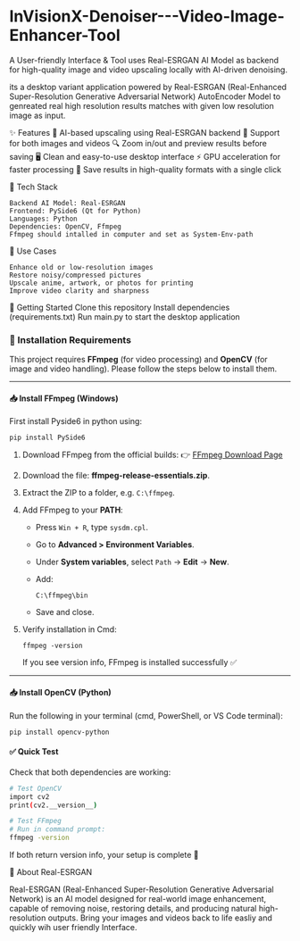 # InVisionX-Denoiser---Video-Image-Enhancer-Tool
A User-friendly Interface & Tool uses Real-ESRGAN AI Model as backend for high-quality image and video upscaling locally with AI-driven denoising.



its a desktop variant application powered by Real-ESRGAN (Real-Enhanced Super-Resolution Generative Adversarial Network) AutoEncoder Model to genreated real high resolution results matches with given
low resolution image as input.

✨ Features
🚀 AI-based upscaling using Real-ESRGAN backend
🎥 Support for both images and videos
🔍 Zoom in/out and preview results before saving
🖥️ Clean and easy-to-use desktop interface
⚡ GPU acceleration for faster processing
📂 Save results in high-quality formats with a single click

🔧 Tech Stack
    
    Backend AI Model: Real-ESRGAN
    Frontend: PySide6 (Qt for Python)
    Languages: Python
    Dependencies: OpenCV, Ffmpeg
    Ffmpeg should intalled in computer and set as System-Env-path
    
📌 Use Cases
    
    Enhance old or low-resolution images
    Restore noisy/compressed pictures
    Upscale anime, artwork, or photos for printing
    Improve video clarity and sharpness
    
🚀 Getting Started
Clone this repository
Install dependencies (requirements.txt)
Run main.py to start the desktop application

### 🔧 Installation Requirements

This project requires **FFmpeg** (for video processing) and **OpenCV** (for image and video handling). Please follow the steps below to install them.

---

#### 📥 Install FFmpeg (Windows)
First install Pyside6 in python using:

    pip install PySide6
    

1. Download FFmpeg from the official builds:
   👉 [FFmpeg Download Page](https://www.ffmpeg.org/download.html)

2. Download the file: **ffmpeg-release-essentials.zip**.

3. Extract the ZIP to a folder, e.g. `C:\ffmpeg`.

4. Add FFmpeg to your **PATH**:

   * Press `Win + R`, type `sysdm.cpl`.
   * Go to **Advanced > Environment Variables**.
   * Under **System variables**, select `Path` → **Edit** → **New**.
   * Add:

     ```
     C:\ffmpeg\bin
     ```
   * Save and close.

5. Verify installation in Cmd:


       ffmpeg -version


   If you see version info, FFmpeg is installed successfully ✅

---

#### 📥 Install OpenCV (Python)

Run the following in your terminal (cmd, PowerShell, or VS Code terminal):
  
    pip install opencv-python


#### ✅ Quick Test

Check that both dependencies are working:

```bash
# Test OpenCV
import cv2
print(cv2.__version__)

# Test FFmpeg
# Run in command prompt:
ffmpeg -version
```

If both return version info, your setup is complete 🚀



🧠 About Real-ESRGAN

Real-ESRGAN (Real-Enhanced Super-Resolution Generative Adversarial Network) is an AI model designed for real-world image enhancement, capable of removing noise, restoring details, and producing natural high-resolution outputs.
Bring your images and videos back to life easliy and quickly wih user friendly Interface.
